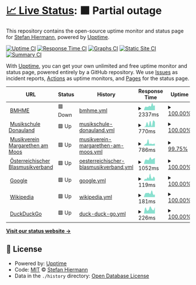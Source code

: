 # [📈 Live Status](https://shiermann.github.io/upptime): <!--live status--> **🟧 Partial outage**

This repository contains the open-source uptime monitor and status page for [Stefan Hiermann](stefan.hiermann.at), powered by [Upptime](https://github.com/upptime/upptime).

[![Uptime CI](https://github.com/shiermann/upptime/workflows/Uptime%20CI/badge.svg)](https://github.com/shiermann/upptime/actions?query=workflow%3A%22Uptime+CI%22)
[![Response Time CI](https://github.com/shiermann/upptime/workflows/Response%20Time%20CI/badge.svg)](https://github.com/shiermann/upptime/actions?query=workflow%3A%22Response+Time+CI%22)
[![Graphs CI](https://github.com/shiermann/upptime/workflows/Graphs%20CI/badge.svg)](https://github.com/shiermann/upptime/actions?query=workflow%3A%22Graphs+CI%22)
[![Static Site CI](https://github.com/shiermann/upptime/workflows/Static%20Site%20CI/badge.svg)](https://github.com/shiermann/upptime/actions?query=workflow%3A%22Static+Site+CI%22)
[![Summary CI](https://github.com/shiermann/upptime/workflows/Summary%20CI/badge.svg)](https://github.com/shiermann/upptime/actions?query=workflow%3A%22Summary+CI%22)

With [Upptime](https://upptime.js.org), you can get your own unlimited and free uptime monitor and status page, powered entirely by a GitHub repository. We use [Issues](https://github.com/shiermann/upptime/issues) as incident reports, [Actions](https://github.com/shiermann/upptime/actions) as uptime monitors, and [Pages](https://shiermann.github.io/upptime) for the status page.

<!--start: status pages-->
<!-- This summary is generated by Upptime (https://github.com/upptime/upptime) -->
<!-- Do not edit this manually, your changes will be overwritten -->
<!-- prettier-ignore -->
| URL | Status | History | Response Time | Uptime |
| --- | ------ | ------- | ------------- | ------ |
| <img alt="" src="https://www.bmhme.at/wp-content/uploads/2019/08/cropped-bmhme_favicon-192x192.png" height="13"> [BMHME](https://bmhme.at) | 🟥 Down | [bmhme.yml](https://github.com/shiermann/upptime/commits/HEAD/history/bmhme.yml) | <details><summary><img alt="Response time graph" src="./graphs/bmhme/response-time-week.png" height="20"> 2337ms</summary><br><a href="https://shiermann.github.io/upptime/history/bmhme"><img alt="Response time 2807" src="https://img.shields.io/endpoint?url=https%3A%2F%2Fraw.githubusercontent.com%2Fshiermann%2Fupptime%2FHEAD%2Fapi%2Fbmhme%2Fresponse-time.json"></a><br><a href="https://shiermann.github.io/upptime/history/bmhme"><img alt="24-hour response time 2645" src="https://img.shields.io/endpoint?url=https%3A%2F%2Fraw.githubusercontent.com%2Fshiermann%2Fupptime%2FHEAD%2Fapi%2Fbmhme%2Fresponse-time-day.json"></a><br><a href="https://shiermann.github.io/upptime/history/bmhme"><img alt="7-day response time 2337" src="https://img.shields.io/endpoint?url=https%3A%2F%2Fraw.githubusercontent.com%2Fshiermann%2Fupptime%2FHEAD%2Fapi%2Fbmhme%2Fresponse-time-week.json"></a><br><a href="https://shiermann.github.io/upptime/history/bmhme"><img alt="30-day response time 2203" src="https://img.shields.io/endpoint?url=https%3A%2F%2Fraw.githubusercontent.com%2Fshiermann%2Fupptime%2FHEAD%2Fapi%2Fbmhme%2Fresponse-time-month.json"></a><br><a href="https://shiermann.github.io/upptime/history/bmhme"><img alt="1-year response time 2845" src="https://img.shields.io/endpoint?url=https%3A%2F%2Fraw.githubusercontent.com%2Fshiermann%2Fupptime%2FHEAD%2Fapi%2Fbmhme%2Fresponse-time-year.json"></a></details> | <details><summary><a href="https://shiermann.github.io/upptime/history/bmhme">100.00%</a></summary><a href="https://shiermann.github.io/upptime/history/bmhme"><img alt="All-time uptime 99.96%" src="https://img.shields.io/endpoint?url=https%3A%2F%2Fraw.githubusercontent.com%2Fshiermann%2Fupptime%2FHEAD%2Fapi%2Fbmhme%2Fuptime.json"></a><br><a href="https://shiermann.github.io/upptime/history/bmhme"><img alt="24-hour uptime 99.99%" src="https://img.shields.io/endpoint?url=https%3A%2F%2Fraw.githubusercontent.com%2Fshiermann%2Fupptime%2FHEAD%2Fapi%2Fbmhme%2Fuptime-day.json"></a><br><a href="https://shiermann.github.io/upptime/history/bmhme"><img alt="7-day uptime 100.00%" src="https://img.shields.io/endpoint?url=https%3A%2F%2Fraw.githubusercontent.com%2Fshiermann%2Fupptime%2FHEAD%2Fapi%2Fbmhme%2Fuptime-week.json"></a><br><a href="https://shiermann.github.io/upptime/history/bmhme"><img alt="30-day uptime 99.96%" src="https://img.shields.io/endpoint?url=https%3A%2F%2Fraw.githubusercontent.com%2Fshiermann%2Fupptime%2FHEAD%2Fapi%2Fbmhme%2Fuptime-month.json"></a><br><a href="https://shiermann.github.io/upptime/history/bmhme"><img alt="1-year uptime 99.97%" src="https://img.shields.io/endpoint?url=https%3A%2F%2Fraw.githubusercontent.com%2Fshiermann%2Fupptime%2FHEAD%2Fapi%2Fbmhme%2Fuptime-year.json"></a></details>
| <img alt="" src="https://i1.wp.com/musikschule-donauland.at/wp-content/uploads/2019/06/cropped-MS-Logo-ohne-Schrift.jpg?fit=192%2C192&ssl=1" height="13"> [Musikschule Donauland](https://musikschule-donauland.at/) | 🟩 Up | [musikschule-donauland.yml](https://github.com/shiermann/upptime/commits/HEAD/history/musikschule-donauland.yml) | <details><summary><img alt="Response time graph" src="./graphs/musikschule-donauland/response-time-week.png" height="20"> 770ms</summary><br><a href="https://shiermann.github.io/upptime/history/musikschule-donauland"><img alt="Response time 1050" src="https://img.shields.io/endpoint?url=https%3A%2F%2Fraw.githubusercontent.com%2Fshiermann%2Fupptime%2FHEAD%2Fapi%2Fmusikschule-donauland%2Fresponse-time.json"></a><br><a href="https://shiermann.github.io/upptime/history/musikschule-donauland"><img alt="24-hour response time 1106" src="https://img.shields.io/endpoint?url=https%3A%2F%2Fraw.githubusercontent.com%2Fshiermann%2Fupptime%2FHEAD%2Fapi%2Fmusikschule-donauland%2Fresponse-time-day.json"></a><br><a href="https://shiermann.github.io/upptime/history/musikschule-donauland"><img alt="7-day response time 770" src="https://img.shields.io/endpoint?url=https%3A%2F%2Fraw.githubusercontent.com%2Fshiermann%2Fupptime%2FHEAD%2Fapi%2Fmusikschule-donauland%2Fresponse-time-week.json"></a><br><a href="https://shiermann.github.io/upptime/history/musikschule-donauland"><img alt="30-day response time 840" src="https://img.shields.io/endpoint?url=https%3A%2F%2Fraw.githubusercontent.com%2Fshiermann%2Fupptime%2FHEAD%2Fapi%2Fmusikschule-donauland%2Fresponse-time-month.json"></a><br><a href="https://shiermann.github.io/upptime/history/musikschule-donauland"><img alt="1-year response time 909" src="https://img.shields.io/endpoint?url=https%3A%2F%2Fraw.githubusercontent.com%2Fshiermann%2Fupptime%2FHEAD%2Fapi%2Fmusikschule-donauland%2Fresponse-time-year.json"></a></details> | <details><summary><a href="https://shiermann.github.io/upptime/history/musikschule-donauland">100.00%</a></summary><a href="https://shiermann.github.io/upptime/history/musikschule-donauland"><img alt="All-time uptime 100.00%" src="https://img.shields.io/endpoint?url=https%3A%2F%2Fraw.githubusercontent.com%2Fshiermann%2Fupptime%2FHEAD%2Fapi%2Fmusikschule-donauland%2Fuptime.json"></a><br><a href="https://shiermann.github.io/upptime/history/musikschule-donauland"><img alt="24-hour uptime 100.00%" src="https://img.shields.io/endpoint?url=https%3A%2F%2Fraw.githubusercontent.com%2Fshiermann%2Fupptime%2FHEAD%2Fapi%2Fmusikschule-donauland%2Fuptime-day.json"></a><br><a href="https://shiermann.github.io/upptime/history/musikschule-donauland"><img alt="7-day uptime 100.00%" src="https://img.shields.io/endpoint?url=https%3A%2F%2Fraw.githubusercontent.com%2Fshiermann%2Fupptime%2FHEAD%2Fapi%2Fmusikschule-donauland%2Fuptime-week.json"></a><br><a href="https://shiermann.github.io/upptime/history/musikschule-donauland"><img alt="30-day uptime 100.00%" src="https://img.shields.io/endpoint?url=https%3A%2F%2Fraw.githubusercontent.com%2Fshiermann%2Fupptime%2FHEAD%2Fapi%2Fmusikschule-donauland%2Fuptime-month.json"></a><br><a href="https://shiermann.github.io/upptime/history/musikschule-donauland"><img alt="1-year uptime 100.00%" src="https://img.shields.io/endpoint?url=https%3A%2F%2Fraw.githubusercontent.com%2Fshiermann%2Fupptime%2FHEAD%2Fapi%2Fmusikschule-donauland%2Fuptime-year.json"></a></details>
| <img alt="" src="https://icons.duckduckgo.com/ip3/www.mv-margarethen.at.ico" height="13"> [Musikverein Margarethen am Moos](http://www.mv-margarethen.at/) | 🟩 Up | [musikverein-margarethen-am-moos.yml](https://github.com/shiermann/upptime/commits/HEAD/history/musikverein-margarethen-am-moos.yml) | <details><summary><img alt="Response time graph" src="./graphs/musikverein-margarethen-am-moos/response-time-week.png" height="20"> 786ms</summary><br><a href="https://shiermann.github.io/upptime/history/musikverein-margarethen-am-moos"><img alt="Response time 731" src="https://img.shields.io/endpoint?url=https%3A%2F%2Fraw.githubusercontent.com%2Fshiermann%2Fupptime%2FHEAD%2Fapi%2Fmusikverein-margarethen-am-moos%2Fresponse-time.json"></a><br><a href="https://shiermann.github.io/upptime/history/musikverein-margarethen-am-moos"><img alt="24-hour response time 689" src="https://img.shields.io/endpoint?url=https%3A%2F%2Fraw.githubusercontent.com%2Fshiermann%2Fupptime%2FHEAD%2Fapi%2Fmusikverein-margarethen-am-moos%2Fresponse-time-day.json"></a><br><a href="https://shiermann.github.io/upptime/history/musikverein-margarethen-am-moos"><img alt="7-day response time 786" src="https://img.shields.io/endpoint?url=https%3A%2F%2Fraw.githubusercontent.com%2Fshiermann%2Fupptime%2FHEAD%2Fapi%2Fmusikverein-margarethen-am-moos%2Fresponse-time-week.json"></a><br><a href="https://shiermann.github.io/upptime/history/musikverein-margarethen-am-moos"><img alt="30-day response time 675" src="https://img.shields.io/endpoint?url=https%3A%2F%2Fraw.githubusercontent.com%2Fshiermann%2Fupptime%2FHEAD%2Fapi%2Fmusikverein-margarethen-am-moos%2Fresponse-time-month.json"></a><br><a href="https://shiermann.github.io/upptime/history/musikverein-margarethen-am-moos"><img alt="1-year response time 754" src="https://img.shields.io/endpoint?url=https%3A%2F%2Fraw.githubusercontent.com%2Fshiermann%2Fupptime%2FHEAD%2Fapi%2Fmusikverein-margarethen-am-moos%2Fresponse-time-year.json"></a></details> | <details><summary><a href="https://shiermann.github.io/upptime/history/musikverein-margarethen-am-moos">99.75%</a></summary><a href="https://shiermann.github.io/upptime/history/musikverein-margarethen-am-moos"><img alt="All-time uptime 100.00%" src="https://img.shields.io/endpoint?url=https%3A%2F%2Fraw.githubusercontent.com%2Fshiermann%2Fupptime%2FHEAD%2Fapi%2Fmusikverein-margarethen-am-moos%2Fuptime.json"></a><br><a href="https://shiermann.github.io/upptime/history/musikverein-margarethen-am-moos"><img alt="24-hour uptime 100.00%" src="https://img.shields.io/endpoint?url=https%3A%2F%2Fraw.githubusercontent.com%2Fshiermann%2Fupptime%2FHEAD%2Fapi%2Fmusikverein-margarethen-am-moos%2Fuptime-day.json"></a><br><a href="https://shiermann.github.io/upptime/history/musikverein-margarethen-am-moos"><img alt="7-day uptime 99.75%" src="https://img.shields.io/endpoint?url=https%3A%2F%2Fraw.githubusercontent.com%2Fshiermann%2Fupptime%2FHEAD%2Fapi%2Fmusikverein-margarethen-am-moos%2Fuptime-week.json"></a><br><a href="https://shiermann.github.io/upptime/history/musikverein-margarethen-am-moos"><img alt="30-day uptime 99.94%" src="https://img.shields.io/endpoint?url=https%3A%2F%2Fraw.githubusercontent.com%2Fshiermann%2Fupptime%2FHEAD%2Fapi%2Fmusikverein-margarethen-am-moos%2Fuptime-month.json"></a><br><a href="https://shiermann.github.io/upptime/history/musikverein-margarethen-am-moos"><img alt="1-year uptime 99.99%" src="https://img.shields.io/endpoint?url=https%3A%2F%2Fraw.githubusercontent.com%2Fshiermann%2Fupptime%2FHEAD%2Fapi%2Fmusikverein-margarethen-am-moos%2Fuptime-year.json"></a></details>
| <img alt="" src="https://icons.duckduckgo.com/ip3/www.blasmusik.at.ico" height="13"> [Österreichischer Blasmusikverband](https://www.blasmusik.at/) | 🟩 Up | [oesterreichischer-blasmusikverband.yml](https://github.com/shiermann/upptime/commits/HEAD/history/oesterreichischer-blasmusikverband.yml) | <details><summary><img alt="Response time graph" src="./graphs/oesterreichischer-blasmusikverband/response-time-week.png" height="20"> 1052ms</summary><br><a href="https://shiermann.github.io/upptime/history/oesterreichischer-blasmusikverband"><img alt="Response time 1916" src="https://img.shields.io/endpoint?url=https%3A%2F%2Fraw.githubusercontent.com%2Fshiermann%2Fupptime%2FHEAD%2Fapi%2Foesterreichischer-blasmusikverband%2Fresponse-time.json"></a><br><a href="https://shiermann.github.io/upptime/history/oesterreichischer-blasmusikverband"><img alt="24-hour response time 1269" src="https://img.shields.io/endpoint?url=https%3A%2F%2Fraw.githubusercontent.com%2Fshiermann%2Fupptime%2FHEAD%2Fapi%2Foesterreichischer-blasmusikverband%2Fresponse-time-day.json"></a><br><a href="https://shiermann.github.io/upptime/history/oesterreichischer-blasmusikverband"><img alt="7-day response time 1052" src="https://img.shields.io/endpoint?url=https%3A%2F%2Fraw.githubusercontent.com%2Fshiermann%2Fupptime%2FHEAD%2Fapi%2Foesterreichischer-blasmusikverband%2Fresponse-time-week.json"></a><br><a href="https://shiermann.github.io/upptime/history/oesterreichischer-blasmusikverband"><img alt="30-day response time 1073" src="https://img.shields.io/endpoint?url=https%3A%2F%2Fraw.githubusercontent.com%2Fshiermann%2Fupptime%2FHEAD%2Fapi%2Foesterreichischer-blasmusikverband%2Fresponse-time-month.json"></a><br><a href="https://shiermann.github.io/upptime/history/oesterreichischer-blasmusikverband"><img alt="1-year response time 1597" src="https://img.shields.io/endpoint?url=https%3A%2F%2Fraw.githubusercontent.com%2Fshiermann%2Fupptime%2FHEAD%2Fapi%2Foesterreichischer-blasmusikverband%2Fresponse-time-year.json"></a></details> | <details><summary><a href="https://shiermann.github.io/upptime/history/oesterreichischer-blasmusikverband">100.00%</a></summary><a href="https://shiermann.github.io/upptime/history/oesterreichischer-blasmusikverband"><img alt="All-time uptime 99.94%" src="https://img.shields.io/endpoint?url=https%3A%2F%2Fraw.githubusercontent.com%2Fshiermann%2Fupptime%2FHEAD%2Fapi%2Foesterreichischer-blasmusikverband%2Fuptime.json"></a><br><a href="https://shiermann.github.io/upptime/history/oesterreichischer-blasmusikverband"><img alt="24-hour uptime 100.00%" src="https://img.shields.io/endpoint?url=https%3A%2F%2Fraw.githubusercontent.com%2Fshiermann%2Fupptime%2FHEAD%2Fapi%2Foesterreichischer-blasmusikverband%2Fuptime-day.json"></a><br><a href="https://shiermann.github.io/upptime/history/oesterreichischer-blasmusikverband"><img alt="7-day uptime 100.00%" src="https://img.shields.io/endpoint?url=https%3A%2F%2Fraw.githubusercontent.com%2Fshiermann%2Fupptime%2FHEAD%2Fapi%2Foesterreichischer-blasmusikverband%2Fuptime-week.json"></a><br><a href="https://shiermann.github.io/upptime/history/oesterreichischer-blasmusikverband"><img alt="30-day uptime 100.00%" src="https://img.shields.io/endpoint?url=https%3A%2F%2Fraw.githubusercontent.com%2Fshiermann%2Fupptime%2FHEAD%2Fapi%2Foesterreichischer-blasmusikverband%2Fuptime-month.json"></a><br><a href="https://shiermann.github.io/upptime/history/oesterreichischer-blasmusikverband"><img alt="1-year uptime 99.94%" src="https://img.shields.io/endpoint?url=https%3A%2F%2Fraw.githubusercontent.com%2Fshiermann%2Fupptime%2FHEAD%2Fapi%2Foesterreichischer-blasmusikverband%2Fuptime-year.json"></a></details>
| <img alt="" src="https://icons.duckduckgo.com/ip3/www.google.com.ico" height="13"> [Google](https://www.google.com) | 🟩 Up | [google.yml](https://github.com/shiermann/upptime/commits/HEAD/history/google.yml) | <details><summary><img alt="Response time graph" src="./graphs/google/response-time-week.png" height="20"> 119ms</summary><br><a href="https://shiermann.github.io/upptime/history/google"><img alt="Response time 109" src="https://img.shields.io/endpoint?url=https%3A%2F%2Fraw.githubusercontent.com%2Fshiermann%2Fupptime%2FHEAD%2Fapi%2Fgoogle%2Fresponse-time.json"></a><br><a href="https://shiermann.github.io/upptime/history/google"><img alt="24-hour response time 101" src="https://img.shields.io/endpoint?url=https%3A%2F%2Fraw.githubusercontent.com%2Fshiermann%2Fupptime%2FHEAD%2Fapi%2Fgoogle%2Fresponse-time-day.json"></a><br><a href="https://shiermann.github.io/upptime/history/google"><img alt="7-day response time 119" src="https://img.shields.io/endpoint?url=https%3A%2F%2Fraw.githubusercontent.com%2Fshiermann%2Fupptime%2FHEAD%2Fapi%2Fgoogle%2Fresponse-time-week.json"></a><br><a href="https://shiermann.github.io/upptime/history/google"><img alt="30-day response time 89" src="https://img.shields.io/endpoint?url=https%3A%2F%2Fraw.githubusercontent.com%2Fshiermann%2Fupptime%2FHEAD%2Fapi%2Fgoogle%2Fresponse-time-month.json"></a><br><a href="https://shiermann.github.io/upptime/history/google"><img alt="1-year response time 111" src="https://img.shields.io/endpoint?url=https%3A%2F%2Fraw.githubusercontent.com%2Fshiermann%2Fupptime%2FHEAD%2Fapi%2Fgoogle%2Fresponse-time-year.json"></a></details> | <details><summary><a href="https://shiermann.github.io/upptime/history/google">100.00%</a></summary><a href="https://shiermann.github.io/upptime/history/google"><img alt="All-time uptime 100.00%" src="https://img.shields.io/endpoint?url=https%3A%2F%2Fraw.githubusercontent.com%2Fshiermann%2Fupptime%2FHEAD%2Fapi%2Fgoogle%2Fuptime.json"></a><br><a href="https://shiermann.github.io/upptime/history/google"><img alt="24-hour uptime 100.00%" src="https://img.shields.io/endpoint?url=https%3A%2F%2Fraw.githubusercontent.com%2Fshiermann%2Fupptime%2FHEAD%2Fapi%2Fgoogle%2Fuptime-day.json"></a><br><a href="https://shiermann.github.io/upptime/history/google"><img alt="7-day uptime 100.00%" src="https://img.shields.io/endpoint?url=https%3A%2F%2Fraw.githubusercontent.com%2Fshiermann%2Fupptime%2FHEAD%2Fapi%2Fgoogle%2Fuptime-week.json"></a><br><a href="https://shiermann.github.io/upptime/history/google"><img alt="30-day uptime 100.00%" src="https://img.shields.io/endpoint?url=https%3A%2F%2Fraw.githubusercontent.com%2Fshiermann%2Fupptime%2FHEAD%2Fapi%2Fgoogle%2Fuptime-month.json"></a><br><a href="https://shiermann.github.io/upptime/history/google"><img alt="1-year uptime 100.00%" src="https://img.shields.io/endpoint?url=https%3A%2F%2Fraw.githubusercontent.com%2Fshiermann%2Fupptime%2FHEAD%2Fapi%2Fgoogle%2Fuptime-year.json"></a></details>
| <img alt="" src="https://icons.duckduckgo.com/ip3/en.wikipedia.org.ico" height="13"> [Wikipedia](https://en.wikipedia.org) | 🟩 Up | [wikipedia.yml](https://github.com/shiermann/upptime/commits/HEAD/history/wikipedia.yml) | <details><summary><img alt="Response time graph" src="./graphs/wikipedia/response-time-week.png" height="20"> 181ms</summary><br><a href="https://shiermann.github.io/upptime/history/wikipedia"><img alt="Response time 220" src="https://img.shields.io/endpoint?url=https%3A%2F%2Fraw.githubusercontent.com%2Fshiermann%2Fupptime%2FHEAD%2Fapi%2Fwikipedia%2Fresponse-time.json"></a><br><a href="https://shiermann.github.io/upptime/history/wikipedia"><img alt="24-hour response time 121" src="https://img.shields.io/endpoint?url=https%3A%2F%2Fraw.githubusercontent.com%2Fshiermann%2Fupptime%2FHEAD%2Fapi%2Fwikipedia%2Fresponse-time-day.json"></a><br><a href="https://shiermann.github.io/upptime/history/wikipedia"><img alt="7-day response time 181" src="https://img.shields.io/endpoint?url=https%3A%2F%2Fraw.githubusercontent.com%2Fshiermann%2Fupptime%2FHEAD%2Fapi%2Fwikipedia%2Fresponse-time-week.json"></a><br><a href="https://shiermann.github.io/upptime/history/wikipedia"><img alt="30-day response time 211" src="https://img.shields.io/endpoint?url=https%3A%2F%2Fraw.githubusercontent.com%2Fshiermann%2Fupptime%2FHEAD%2Fapi%2Fwikipedia%2Fresponse-time-month.json"></a><br><a href="https://shiermann.github.io/upptime/history/wikipedia"><img alt="1-year response time 222" src="https://img.shields.io/endpoint?url=https%3A%2F%2Fraw.githubusercontent.com%2Fshiermann%2Fupptime%2FHEAD%2Fapi%2Fwikipedia%2Fresponse-time-year.json"></a></details> | <details><summary><a href="https://shiermann.github.io/upptime/history/wikipedia">100.00%</a></summary><a href="https://shiermann.github.io/upptime/history/wikipedia"><img alt="All-time uptime 99.99%" src="https://img.shields.io/endpoint?url=https%3A%2F%2Fraw.githubusercontent.com%2Fshiermann%2Fupptime%2FHEAD%2Fapi%2Fwikipedia%2Fuptime.json"></a><br><a href="https://shiermann.github.io/upptime/history/wikipedia"><img alt="24-hour uptime 100.00%" src="https://img.shields.io/endpoint?url=https%3A%2F%2Fraw.githubusercontent.com%2Fshiermann%2Fupptime%2FHEAD%2Fapi%2Fwikipedia%2Fuptime-day.json"></a><br><a href="https://shiermann.github.io/upptime/history/wikipedia"><img alt="7-day uptime 100.00%" src="https://img.shields.io/endpoint?url=https%3A%2F%2Fraw.githubusercontent.com%2Fshiermann%2Fupptime%2FHEAD%2Fapi%2Fwikipedia%2Fuptime-week.json"></a><br><a href="https://shiermann.github.io/upptime/history/wikipedia"><img alt="30-day uptime 100.00%" src="https://img.shields.io/endpoint?url=https%3A%2F%2Fraw.githubusercontent.com%2Fshiermann%2Fupptime%2FHEAD%2Fapi%2Fwikipedia%2Fuptime-month.json"></a><br><a href="https://shiermann.github.io/upptime/history/wikipedia"><img alt="1-year uptime 100.00%" src="https://img.shields.io/endpoint?url=https%3A%2F%2Fraw.githubusercontent.com%2Fshiermann%2Fupptime%2FHEAD%2Fapi%2Fwikipedia%2Fuptime-year.json"></a></details>
| <img alt="" src="https://icons.duckduckgo.com/ip3/www.duckduckgo.com.ico" height="13"> [DuckDuckGo](https://www.duckduckgo.com) | 🟩 Up | [duck-duck-go.yml](https://github.com/shiermann/upptime/commits/HEAD/history/duck-duck-go.yml) | <details><summary><img alt="Response time graph" src="./graphs/duck-duck-go/response-time-week.png" height="20"> 226ms</summary><br><a href="https://shiermann.github.io/upptime/history/duck-duck-go"><img alt="Response time 201" src="https://img.shields.io/endpoint?url=https%3A%2F%2Fraw.githubusercontent.com%2Fshiermann%2Fupptime%2FHEAD%2Fapi%2Fduck-duck-go%2Fresponse-time.json"></a><br><a href="https://shiermann.github.io/upptime/history/duck-duck-go"><img alt="24-hour response time 292" src="https://img.shields.io/endpoint?url=https%3A%2F%2Fraw.githubusercontent.com%2Fshiermann%2Fupptime%2FHEAD%2Fapi%2Fduck-duck-go%2Fresponse-time-day.json"></a><br><a href="https://shiermann.github.io/upptime/history/duck-duck-go"><img alt="7-day response time 226" src="https://img.shields.io/endpoint?url=https%3A%2F%2Fraw.githubusercontent.com%2Fshiermann%2Fupptime%2FHEAD%2Fapi%2Fduck-duck-go%2Fresponse-time-week.json"></a><br><a href="https://shiermann.github.io/upptime/history/duck-duck-go"><img alt="30-day response time 198" src="https://img.shields.io/endpoint?url=https%3A%2F%2Fraw.githubusercontent.com%2Fshiermann%2Fupptime%2FHEAD%2Fapi%2Fduck-duck-go%2Fresponse-time-month.json"></a><br><a href="https://shiermann.github.io/upptime/history/duck-duck-go"><img alt="1-year response time 206" src="https://img.shields.io/endpoint?url=https%3A%2F%2Fraw.githubusercontent.com%2Fshiermann%2Fupptime%2FHEAD%2Fapi%2Fduck-duck-go%2Fresponse-time-year.json"></a></details> | <details><summary><a href="https://shiermann.github.io/upptime/history/duck-duck-go">100.00%</a></summary><a href="https://shiermann.github.io/upptime/history/duck-duck-go"><img alt="All-time uptime 100.00%" src="https://img.shields.io/endpoint?url=https%3A%2F%2Fraw.githubusercontent.com%2Fshiermann%2Fupptime%2FHEAD%2Fapi%2Fduck-duck-go%2Fuptime.json"></a><br><a href="https://shiermann.github.io/upptime/history/duck-duck-go"><img alt="24-hour uptime 100.00%" src="https://img.shields.io/endpoint?url=https%3A%2F%2Fraw.githubusercontent.com%2Fshiermann%2Fupptime%2FHEAD%2Fapi%2Fduck-duck-go%2Fuptime-day.json"></a><br><a href="https://shiermann.github.io/upptime/history/duck-duck-go"><img alt="7-day uptime 100.00%" src="https://img.shields.io/endpoint?url=https%3A%2F%2Fraw.githubusercontent.com%2Fshiermann%2Fupptime%2FHEAD%2Fapi%2Fduck-duck-go%2Fuptime-week.json"></a><br><a href="https://shiermann.github.io/upptime/history/duck-duck-go"><img alt="30-day uptime 100.00%" src="https://img.shields.io/endpoint?url=https%3A%2F%2Fraw.githubusercontent.com%2Fshiermann%2Fupptime%2FHEAD%2Fapi%2Fduck-duck-go%2Fuptime-month.json"></a><br><a href="https://shiermann.github.io/upptime/history/duck-duck-go"><img alt="1-year uptime 100.00%" src="https://img.shields.io/endpoint?url=https%3A%2F%2Fraw.githubusercontent.com%2Fshiermann%2Fupptime%2FHEAD%2Fapi%2Fduck-duck-go%2Fuptime-year.json"></a></details>

<!--end: status pages-->

[**Visit our status website →**](https://shiermann.github.io/upptime)

## 📄 License

- Powered by: [Upptime](https://github.com/upptime/upptime)
- Code: [MIT](./LICENSE) © [Stefan Hiermann](stefan.hiermann.at)
- Data in the `./history` directory: [Open Database License](https://opendatacommons.org/licenses/odbl/1-0/)
